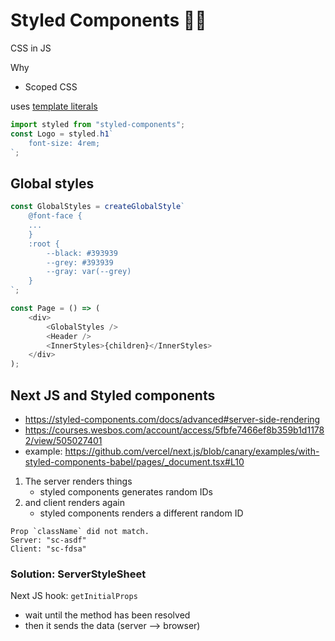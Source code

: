 # Styled Components 💅🏾

CSS in JS

Why

-   Scoped CSS

uses [template literals](https://fullcheezhang.com/frontend/javascript/javascript/?h=template+literal#template-literals)

```javascript
import styled from "styled-components";
const Logo = styled.h1`
    font-size: 4rem;
`;
```

## Global styles

```javascript
const GlobalStyles = createGlobalStyle`
    @font-face {
    ...
    }
    :root {
        --black: #393939
        --grey: #393939
        --gray: var(--grey)
    }
`;

const Page = () => (
    <div>
        <GlobalStyles />
        <Header />
        <InnerStyles>{children}</InnerStyles>
    </div>
);
```

## Next JS and Styled components

-   https://styled-components.com/docs/advanced#server-side-rendering
-   https://courses.wesbos.com/account/access/5fbfe7466ef8b359b1d11782/view/505027401
-   example: https://github.com/vercel/next.js/blob/canary/examples/with-styled-components-babel/pages/_document.tsx#L10

1. The server renders things
    - styled components generates random IDs
2. and client renders again
    - styled components renders a different random ID

```
Prop `className` did not match.
Server: "sc-asdf"
Client: "sc-fdsa"
```

### Solution: ServerStyleSheet

Next JS hook: `getInitialProps`

-   wait until the method has been resolved
-   then it sends the data (server --> browser)
